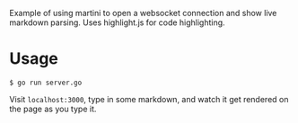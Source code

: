 Example of using martini to open a websocket connection and show live markdown parsing. Uses highlight.js for code highlighting.

# Usage

`$ go run server.go`

Visit `localhost:3000`, type in some markdown, and watch it get rendered on the page as you type it.
